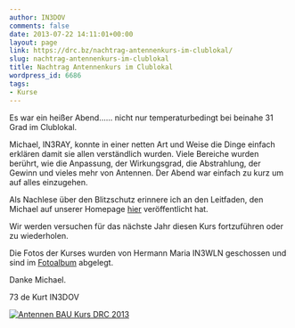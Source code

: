 ```yaml
---
author: IN3DOV
comments: false
date: 2013-07-22 14:11:01+00:00
layout: page
link: https://drc.bz/nachtrag-antennenkurs-im-clublokal/
slug: nachtrag-antennenkurs-im-clublokal
title: Nachtrag Antennenkurs im Clublokal
wordpress_id: 6686
tags:
- Kurse
---
```


Es war ein heißer Abend...... nicht nur temperaturbedingt bei beinahe 31 Grad im Clublokal.




Michael, IN3RAY, konnte in einer netten Art und Weise die Dinge einfach erklären damit sie allen verständlich wurden. Viele Bereiche wurden berührt, wie die Anpassung, der Wirkungsgrad, die Abstrahlung, der Gewinn und vieles mehr von Antennen. Der Abend war einfach zu kurz um auf alles einzugehen.


Als Nachlese über den Blitzschutz erinnere ich an den Leitfaden, den Michael auf unserer Homepage [hier](https://drc.bz/interessante-links/funkgerate/) veröffentlicht hat.


Wir werden versuchen für das nächste Jahr diesen Kurs fortzuführen oder zu wiederholen.




Die Fotos der Kurses wurden von Hermann Maria IN3WLN geschossen und sind im [Fotoalbum](https://drc.bz/drc-intern/fotoalbum/?locale=de_DE&wppa-album=95&wppa-cover=0&wppa-occur=1) abgelegt.




Danke Michael.




73 de Kurt IN3DOV


[![Antennen BAU Kurs  DRC 2013](https://drc.bz/wp-content/uploads/2013/07/IMG_0367.jpg)](https://drc.bz/wp-content/uploads/2013/07/IMG_0367.jpg)


